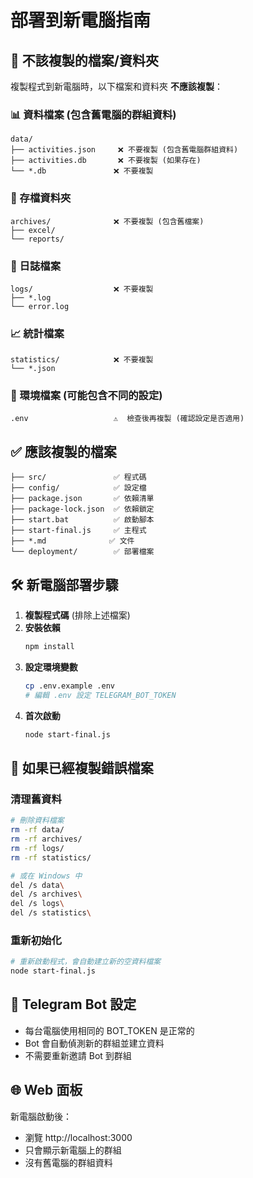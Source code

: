 # 部署到新電腦指南

## 🚫 不該複製的檔案/資料夾

複製程式到新電腦時，以下檔案和資料夾 **不應該複製**：

### 📊 資料檔案 (包含舊電腦的群組資料)
```
data/
├── activities.json     ❌ 不要複製 (包含舊電腦群組資料)
├── activities.db       ❌ 不要複製 (如果存在)
└── *.db               ❌ 不要複製
```

### 📁 存檔資料夾
```
archives/              ❌ 不要複製 (包含舊檔案)
├── excel/
└── reports/
```

### 📝 日誌檔案
```
logs/                  ❌ 不要複製
├── *.log
└── error.log
```

### 📈 統計檔案
```
statistics/            ❌ 不要複製
└── *.json
```

### 🔧 環境檔案 (可能包含不同的設定)
```
.env                   ⚠️  檢查後再複製 (確認設定是否適用)
```

## ✅ 應該複製的檔案

```
├── src/               ✅ 程式碼
├── config/            ✅ 設定檔
├── package.json       ✅ 依賴清單
├── package-lock.json  ✅ 依賴鎖定
├── start.bat          ✅ 啟動腳本
├── start-final.js     ✅ 主程式
├── *.md              ✅ 文件
└── deployment/        ✅ 部署檔案
```

## 🛠️ 新電腦部署步驟

1. **複製程式碼** (排除上述檔案)
2. **安裝依賴**
   ```bash
   npm install
   ```
3. **設定環境變數**
   ```bash
   cp .env.example .env
   # 編輯 .env 設定 TELEGRAM_BOT_TOKEN
   ```
4. **首次啟動**
   ```bash
   node start-final.js
   ```

## 🔄 如果已經複製錯誤檔案

### 清理舊資料
```bash
# 刪除資料檔案
rm -rf data/
rm -rf archives/
rm -rf logs/
rm -rf statistics/

# 或在 Windows 中
del /s data\
del /s archives\
del /s logs\
del /s statistics\
```

### 重新初始化
```bash
# 重新啟動程式，會自動建立新的空資料檔案
node start-final.js
```

## 📱 Telegram Bot 設定

- 每台電腦使用相同的 BOT_TOKEN 是正常的
- Bot 會自動偵測新的群組並建立資料
- 不需要重新邀請 Bot 到群組

## 🌐 Web 面板

新電腦啟動後：
- 瀏覽 http://localhost:3000
- 只會顯示新電腦上的群組
- 沒有舊電腦的群組資料